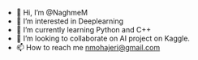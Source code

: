 - 👋 Hi, I’m @NaghmeM
- 👀 I’m interested in Deeplearning 
- 🌱 I’m currently learning Python and C++ 
- 💞️ I’m looking to collaborate on AI project on Kaggle.
- 📫 How to reach me nmohajeri@gmail.com

<!---
NaghmeM/NaghmeM is a ✨ special ✨ repository because its `README.md` (this file) appears on your GitHub profile.
You can click the Preview link to take a look at your changes.
--->
